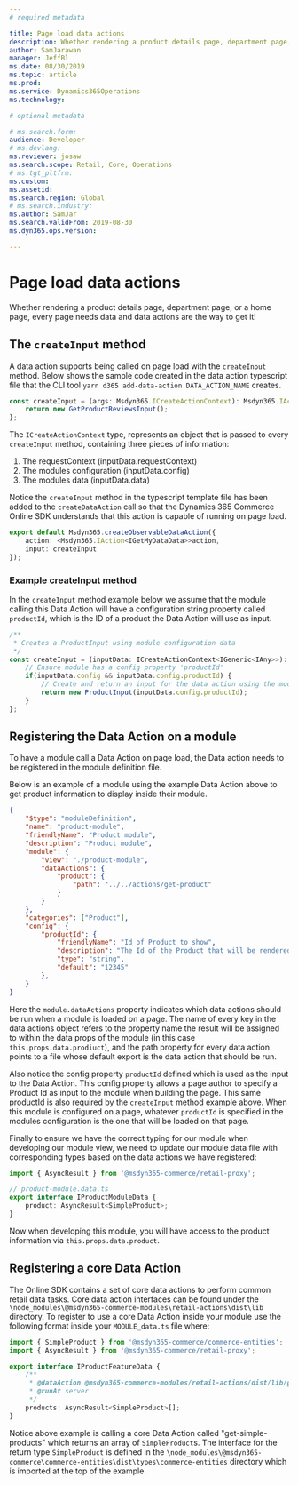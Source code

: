 ```yaml
---
# required metadata

title: Page load data actions
description: Whether rendering a product details page, department page, or a home page, every page needs data and data actions are the way to get it!
author: SamJarawan
manager: JeffBl
ms.date: 08/30/2019
ms.topic: article
ms.prod: 
ms.service: Dynamics365Operations
ms.technology: 

# optional metadata

# ms.search.form: 
audience: Developer
# ms.devlang: 
ms.reviewer: josaw
ms.search.scope: Retail, Core, Operations
# ms.tgt_pltfrm: 
ms.custom: 
ms.assetid: 
ms.search.region: Global
# ms.search.industry: 
ms.author: SamJar
ms.search.validFrom: 2019-08-30
ms.dyn365.ops.version: 

---
```

# Page load data actions

Whether rendering a product details page, department page, or a home page, every page needs data and data actions are the way to get it!

## The `createInput` method
A data action supports being called on page load with the `createInput` method.  Below shows the sample code created in the data action typescript file that the CLI tool `yarn d365 add-data-action DATA_ACTION_NAME` creates.

```typescript
const createInput = (args: Msdyn365.ICreateActionContext): Msdyn365.IActionInput => {
    return new GetProductReviewsInput();
};
```
The `ICreateActionContext` type, represents an object that is passed to every `createInput` method, containing three pieces of information:

1. The requestContext (inputData.requestContext)
1. The modules configuration (inputData.config)
1. The modules data (inputData.data)

Notice the `createInput` method in the typescript template file has been added to the `createDataAction` call so that the Dynamics 365 Commerce Online SDK understands that this action is capable of running on page load.

```typescript
export default Msdyn365.createObservableDataAction({
    action: <Msdyn365.IAction<IGetMyDataData>>action,
    input: createInput
});
```

### Example createInput method

In the  `createInput` method example below we assume that the module calling this Data Action will have a configuration string property called `productId`, which is the ID of a product the Data Action will use as input.

```typescript
/**
 * Creates a ProductInput using module configuration data
 */
const createInput = (inputData: ICreateActionContext<IGeneric<IAny>>): IActionInput => {
    // Ensure module has a config property 'productId'
    if(inputData.config && inputData.config.productId) {
        // Create and return an input for the data action using the module configuration data.
        return new ProductInput(inputData.config.productId);
    }
};
```

## Registering the Data Action on a module

To have a module call a Data Action on page load, the Data action needs to be registered in the module definition file.

Below is an example of a module using the example Data Action above to get product information to display inside their module.  

```json
{
    "$type": "moduleDefinition",
    "name": "product-module",
    "friendlyName": "Product module",
    "description": "Product module",
    "module": {
        "view": "./product-module",
        "dataActions": {
            "product": {
                "path": "../../actions/get-product"
            }
        }
    },
    "categories": ["Product"],
    "config": {
        "productId": {
            "friendlyName": "Id of Product to show",
            "description": "The Id of the Product that will be rendered in this module",
            "type": "string",
            "default": "12345"
        },
    }
}
```
Here the `module.dataActions` property indicates which data actions should be run when a module is loaded on a page. The name of every key in the data actions object refers to the property name the result will be assigned to within the data props of the module (in this case `this.props.data.prodiuct`), and the path property for every data action points to a file whose default export is the data action that should be run. 

Also notice the config property `productId` defined which is used as the input to the Data Action.  This config property allows a page author to specify a Product Id as input to the module when building the page.  This same productId is also required by the `createInput` method example above. When this module is configured on a page, whatever `productId` is specified in the modules configuration is the one that will be loaded on that page.

Finally to ensure we have the correct typing for our module when developing our module view, we need to update our module data file with corresponding types based on the data actions we have registered:
```typescript
import { AsyncResult } from '@msdyn365-commerce/retail-proxy';

// product-module.data.ts
export interface IProductModuleData {
    product: AsyncResult<SimpleProduct>;
}
```

Now when developing this module, you will have access to the product information via `this.props.data.product`.

## Registering a core Data Action

The Online SDK contains a set of core data actions to perform common retail data tasks. Core data action interfaces can be found under the `\node_modules\@msdyn365-commerce-modules\retail-actions\dist\lib` directory.  To register to use a core Data Action inside your module use the following format inside your `MODULE_data.ts` file where:

```typescript
import { SimpleProduct } from '@msdyn365-commerce/commerce-entities';
import { AsyncResult } from '@msdyn365-commerce/retail-proxy';

export interface IProductFeatureData {
    /**
     * @dataAction @msdyn365-commerce-modules/retail-actions/dist/lib/get-simple-products
     * @runAt server
     */
    products: AsyncResult<SimpleProduct>[];
}
```

Notice above example is calling a core Data Action called "get-simple-products" which returns an array of `SimpleProduct`s.  The interface for the return type `SimpleProduct` is defined in the `\node_modules\@msdyn365-commerce\commerce-entities\dist\types\commerce-entities` directory which is imported at the top of the example.
